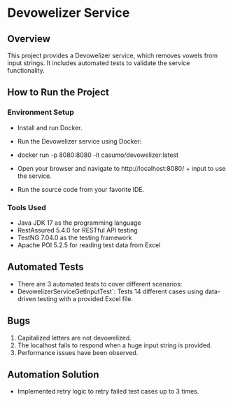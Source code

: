 # Devowelizer Service

## Overview
This project provides a Devowelizer service, which removes vowels from input strings. It includes automated tests to validate the service functionality.

## How to Run the Project

### Environment Setup
- Install and run Docker.
- Run the Devowelizer service using Docker:

- docker run -p 8080:8080 -it casumo/devowelizer:latest

- Open your browser and navigate to http://localhost:8080/ + input to use the service.
- Run the source code from your favorite IDE.

### Tools Used
- Java JDK 17 as the programming language
- RestAssured 5.4.0 for RESTful API testing
- TestNG 7.04.0 as the testing framework
- Apache POI 5.2.5 for reading test data from Excel

## Automated Tests
- There are 3 automated tests to cover different scenarios:
- DevowelizerServiceGetInputTest`: Tests 14 different cases using data-driven testing with a provided Excel file.

## Bugs
1. Capitalized letters are not devowelized.
2. The localhost fails to respond when a huge input string is provided.
3. Performance issues have been observed.

## Automation Solution
- Implemented retry logic to retry failed test cases up to 3 times.

